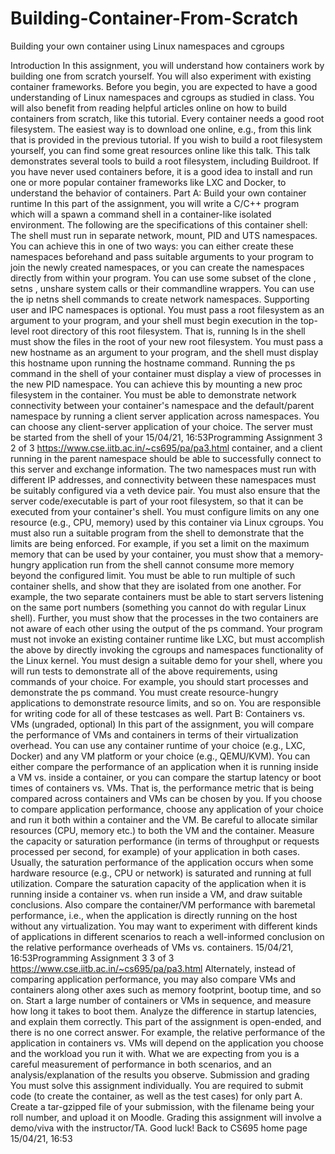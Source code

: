 # Building-Container-From-Scratch
Building your own container using Linux namespaces and cgroups

Introduction
In this assignment, you will understand how containers work by building one from
scratch yourself. You will also experiment with existing container frameworks.
Before you begin, you are expected to have a good understanding of Linux
namespaces and cgroups as studied in class. You will also benefit from reading
helpful articles online on how to build containers from scratch, like this tutorial.
Every container needs a good root filesystem. The easiest way is to download one
online, e.g., from this link that is provided in the previous tutorial. If you wish to
build a root filesystem yourself, you can find some great resources online like this
talk. This talk demonstrates several tools to build a root filesystem, including
Buildroot.
If you have never used containers before, it is a good idea to install and run one or
more popular container frameworks like LXC and Docker, to understand the
behavior of containers.
Part A: Build your own container runtime
In this part of the assignment, you will write a C/C++ program which will a spawn
a command shell in a container-like isolated environment. The following are the
specifications of this container shell:
The shell must run in separate network, mount, PID and UTS namespaces. You
can achieve this in one of two ways: you can either create these namespaces
beforehand and pass suitable arguments to your program to join the newly
created namespaces, or you can create the namespaces directly from within
your program. You can use some subset of the clone , setns , unshare system calls
or their commandline wrappers. You can use the ip netns shell commands to
create network namespaces. Supporting user and IPC namespaces is optional.
You must pass a root filesystem as an argument to your program, and your
shell must begin execution in the top-level root directory of this root
filesystem. That is, running ls in the shell must show the files in the root of
your new root filesystem.
You must pass a new hostname as an argument to your program, and the shell
must display this hostname upon running the hostname command.
Running the ps command in the shell of your container must display a view of
processes in the new PID namespace. You can achieve this by mounting a new
proc filesystem in the container.
You must be able to demonstrate network connectivity between your
container's namespace and the default/parent namespace by running a client
server application across namespaces. You can choose any client-server
application of your choice. The server must be started from the shell of your
15/04/21, 16:53Programming Assignment 3
2 of 3
https://www.cse.iitb.ac.in/~cs695/pa/pa3.html
container, and a client running in the parent namespace should be able to
successfully connect to this server and exchange information. The two
namespaces must run with different IP addresses, and connectivity between
these namespaces must be suitably configured via a veth device pair. You must
also ensure that the server code/executable is part of your root filesystem, so
that it can be executed from your container's shell.
You must configure limits on any one resource (e.g., CPU, memory) used by
this container via Linux cgroups. You must also run a suitable program from
the shell to demonstrate that the limits are being enforced. For example, if you
set a limit on the maximum memory that can be used by your container, you
must show that a memory-hungry application run from the shell cannot
consume more memory beyond the configured limit.
You must be able to run multiple of such container shells, and show that they
are isolated from one another. For example, the two separate containers must
be able to start servers listening on the same port numbers (something you
cannot do with regular Linux shell). Further, you must show that the processes
in the two containers are not aware of each other using the output of the ps
command.
Your program must not invoke an existing container runtime like LXC, but
must accomplish the above by directly invoking the cgroups and namespaces
functionality of the Linux kernel.
You must design a suitable demo for your shell, where you will run tests to
demonstrate all of the above requirements, using commands of your choice. For
example, you should start processes and demonstrate the ps command. You must
create resource-hungry applications to demonstrate resource limits, and so on. You
are responsible for writing code for all of these testcases as well.
Part B: Containers vs. VMs (ungraded, optional)
In this part of the assignment, you will compare the performance of VMs and
containers in terms of their virtualization overhead. You can use any container
runtime of your choice (e.g., LXC, Docker) and any VM platform or your choice
(e.g., QEMU/KVM). You can either compare the performance of an application
when it is running inside a VM vs. inside a container, or you can compare the
startup latency or boot times of containers vs. VMs. That is, the performance
metric that is being compared across containers and VMs can be chosen by you.
If you choose to compare application performance, choose any application of your
choice and run it both within a container and the VM. Be careful to allocate similar
resources (CPU, memory etc.) to both the VM and the container. Measure the
capacity or saturation performance (in terms of throughput or requests processed
per second, for example) of your application in both cases. Usually, the saturation
performance of the application occurs when some hardware resource (e.g., CPU or
network) is saturated and running at full utilization. Compare the saturation
capacity of the application when it is running inside a container vs. when run inside
a VM, and draw suitable conclusions. Also compare the container/VM performance
with baremetal performance, i.e., when the application is directly running on the
host without any virtualization. You may want to experiment with different kinds of
applications in different scenarios to reach a well-informed conclusion on the
relative performance overheads of VMs vs. containers.
15/04/21, 16:53Programming Assignment 3
3 of 3
https://www.cse.iitb.ac.in/~cs695/pa/pa3.html
Alternately, instead of comparing application performance, you may also compare
VMs and containers along other axes such as memory footprint, bootup time, and
so on. Start a large number of containers or VMs in sequence, and measure how
long it takes to boot them. Analyze the difference in startup latencies, and explain
them correctly.
This part of the assignment is open-ended, and there is no one correct answer. For
example, the relative performance of the application in containers vs. VMs will
depend on the application you choose and the workload you run it with. What we
are expecting from you is a careful measurement of performance in both scenarios,
and an analysis/explanation of the results you observe.
Submission and grading
You must solve this assignment individually. You are required to submit code (to
create the container, as well as the test cases) for only part A. Create a tar-gzipped
file of your submission, with the filename being your roll number, and upload it on
Moodle. Grading this assignment will involve a demo/viva with the instructor/TA.
Good luck!
Back to CS695 home page
15/04/21, 16:53
